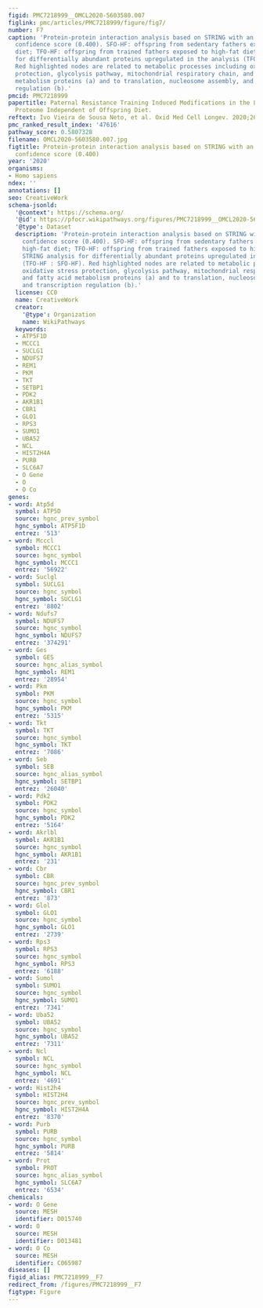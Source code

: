 ```yaml
---
figid: PMC7218999__OMCL2020-5603580.007
figlink: pmc/articles/PMC7218999/figure/fig7/
number: F7
caption: 'Protein-protein interaction analysis based on STRING with an interaction
  confidence score (0.400). SFO-HF: offspring from sedentary fathers exposed to high-fat
  diet; TFO-HF: offspring from trained fathers exposed to high-fat diet. STRING analysis
  for differentially abundant proteins upregulated in the analysis (TFO-HF : SFO-HF).
  Red highlighted nodes are related to metabolic processes including oxidative stress
  protection, glycolysis pathway, mitochondrial respiratory chain, and fatty acid
  metabolism proteins (a) and to translation, nucleosome assembly, and transcription
  regulation (b).'
pmcid: PMC7218999
papertitle: Paternal Resistance Training Induced Modifications in the Left Ventricle
  Proteome Independent of Offspring Diet.
reftext: Ivo Vieira de Sousa Neto, et al. Oxid Med Cell Longev. 2020;2020:5603580.
pmc_ranked_result_index: '47616'
pathway_score: 0.5807328
filename: OMCL2020-5603580.007.jpg
figtitle: Protein-protein interaction analysis based on STRING with an interaction
  confidence score (0.400)
year: '2020'
organisms:
- Homo sapiens
ndex: ''
annotations: []
seo: CreativeWork
schema-jsonld:
  '@context': https://schema.org/
  '@id': https://pfocr.wikipathways.org/figures/PMC7218999__OMCL2020-5603580.007.html
  '@type': Dataset
  description: 'Protein-protein interaction analysis based on STRING with an interaction
    confidence score (0.400). SFO-HF: offspring from sedentary fathers exposed to
    high-fat diet; TFO-HF: offspring from trained fathers exposed to high-fat diet.
    STRING analysis for differentially abundant proteins upregulated in the analysis
    (TFO-HF : SFO-HF). Red highlighted nodes are related to metabolic processes including
    oxidative stress protection, glycolysis pathway, mitochondrial respiratory chain,
    and fatty acid metabolism proteins (a) and to translation, nucleosome assembly,
    and transcription regulation (b).'
  license: CC0
  name: CreativeWork
  creator:
    '@type': Organization
    name: WikiPathways
  keywords:
  - ATP5F1D
  - MCCC1
  - SUCLG1
  - NDUFS7
  - REM1
  - PKM
  - TKT
  - SETBP1
  - PDK2
  - AKR1B1
  - CBR1
  - GLO1
  - RPS3
  - SUMO1
  - UBA52
  - NCL
  - HIST2H4A
  - PURB
  - SLC6A7
  - O Gene
  - O
  - O Co
genes:
- word: Atp5d
  symbol: ATP5D
  source: hgnc_prev_symbol
  hgnc_symbol: ATP5F1D
  entrez: '513'
- word: Mcccl
  symbol: MCCC1
  source: hgnc_symbol
  hgnc_symbol: MCCC1
  entrez: '56922'
- word: Suclgl
  symbol: SUCLG1
  source: hgnc_symbol
  hgnc_symbol: SUCLG1
  entrez: '8802'
- word: Ndufs7
  symbol: NDUFS7
  source: hgnc_symbol
  hgnc_symbol: NDUFS7
  entrez: '374291'
- word: Ges
  symbol: GES
  source: hgnc_alias_symbol
  hgnc_symbol: REM1
  entrez: '28954'
- word: Pkm
  symbol: PKM
  source: hgnc_symbol
  hgnc_symbol: PKM
  entrez: '5315'
- word: Tkt
  symbol: TKT
  source: hgnc_symbol
  hgnc_symbol: TKT
  entrez: '7086'
- word: Seb
  symbol: SEB
  source: hgnc_alias_symbol
  hgnc_symbol: SETBP1
  entrez: '26040'
- word: Pdk2
  symbol: PDK2
  source: hgnc_symbol
  hgnc_symbol: PDK2
  entrez: '5164'
- word: Akrlbl
  symbol: AKR1B1
  source: hgnc_symbol
  hgnc_symbol: AKR1B1
  entrez: '231'
- word: Cbr
  symbol: CBR
  source: hgnc_prev_symbol
  hgnc_symbol: CBR1
  entrez: '873'
- word: Glol
  symbol: GLO1
  source: hgnc_symbol
  hgnc_symbol: GLO1
  entrez: '2739'
- word: Rps3
  symbol: RPS3
  source: hgnc_symbol
  hgnc_symbol: RPS3
  entrez: '6188'
- word: Sumol
  symbol: SUMO1
  source: hgnc_symbol
  hgnc_symbol: SUMO1
  entrez: '7341'
- word: Uba52
  symbol: UBA52
  source: hgnc_symbol
  hgnc_symbol: UBA52
  entrez: '7311'
- word: Ncl
  symbol: NCL
  source: hgnc_symbol
  hgnc_symbol: NCL
  entrez: '4691'
- word: Hist2h4
  symbol: HIST2H4
  source: hgnc_prev_symbol
  hgnc_symbol: HIST2H4A
  entrez: '8370'
- word: Purb
  symbol: PURB
  source: hgnc_symbol
  hgnc_symbol: PURB
  entrez: '5814'
- word: Prot
  symbol: PROT
  source: hgnc_alias_symbol
  hgnc_symbol: SLC6A7
  entrez: '6534'
chemicals:
- word: O Gene
  source: MESH
  identifier: D015740
- word: O
  source: MESH
  identifier: D013481
- word: O Co
  source: MESH
  identifier: C065987
diseases: []
figid_alias: PMC7218999__F7
redirect_from: /figures/PMC7218999__F7
figtype: Figure
---
```

